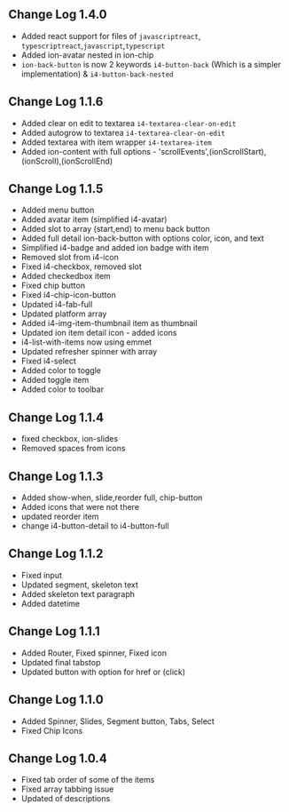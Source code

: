 ## Change Log 1.4.0
- Added react support for files of `javascriptreact`, `typescriptreact`,`javascript`,`typescript`
- Added ion-avatar nested in ion-chip
- `ion-back-button` is now 2 keywords `i4-button-back` (Which is a simpler implementation) & `i4-button-back-nested`

## Change Log 1.1.6
- Added clear on edit to textarea `i4-textarea-clear-on-edit`
- Added autogrow to textarea `i4-textarea-clear-on-edit`
- Added textarea with item wrapper `i4-textarea-item`
- Added ion-content with full options - 'scrollEvents',(ionScrollStart),(ionScroll),(ionScrollEnd)

## Change Log 1.1.5
- Added menu button
- Added avatar item (simplified i4-avatar)
- Added slot to array (start,end) to menu back button
- Added full detail ion-back-button with options color, icon, and text
- Simplified i4-badge and added ion badge with item
- Removed slot from i4-icon
- Fixed i4-checkbox, removed slot
- Added checkedbox item
- Fixed chip button
- Fixed i4-chip-icon-button
- Updated i4-fab-full
- Updated platform array
- Added i4-img-item-thumbnail item as thumbnail
- Updated ion item detail icon - added icons
-  i4-list-with-items now using emmet
- Updated refresher spinner with array
- Fixed i4-select
- Added color to toggle
- Added toggle item
- Added color to toolbar

## Change Log 1.1.4
- fixed checkbox, ion-slides
- Removed spaces from icons

## Change Log 1.1.3
- Added show-when, slide,reorder full, chip-button
- Added icons that were not there
- updated reorder item
- change i4-button-detail to i4-button-full

## Change Log 1.1.2

- Fixed input
- Updated segment, skeleton text
- Added skeleton text paragraph
- Added datetime

## Change Log 1.1.1

- Added Router, Fixed spinner, Fixed icon
- Updated final tabstop
- Updated button with option for href or (click)

## Change Log 1.1.0
- Added Spinner, Slides, Segment button, Tabs, Select
- Fixed Chip Icons

## Change Log 1.0.4
- Fixed tab order of some of the items
- Fixed array tabbing issue
- Updated of descriptions
